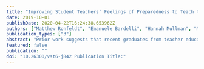 ```yaml
---
title: "Improving Student Teachers’ Feelings of Preparedness to Teach through Recruitment of Instructionally Effective and Experienced Cooperating Teachers: A Randomized Experiment"
date: 2019-10-01
publishDate: 2020-04-22T16:24:38.653962Z
authors: ["Matthew Ronfeldt", "Emanuele Bardelli", "Hannah Mullman", "Matthew Truwit", "Kevin Schaaf", "Julie C Baker"]
publication_types: ["3"]
abstract: "Prior work suggests that recent graduates from teacher education programs feel better prepared to teach and are more instructionally effective when they learned to teach with more instructionally effective cooperating teachers. However, we do not know if these relationships are causal. Even if they are, we do not know if it is possible to recruit cooperating teachers who are, on average, significantly more effective than those currently serving. This paper describes an innovative strategy to use historical administrative on teachers to recommend the most instructionally effective teachers in various districts and subject areas to serve as cooperating teachers. In collaboration with a large teacher education program, partnering districts were randomized to receive either recommendation lists or use business-as-usual approaches. Those districts that received recommendations recruited significantly and meaningfully more effective and experienced cooperating teachers. Additionally, preservice student teachers who learned to teach in these same districts felt significantly better prepared to teach. This study offers an innovative and low-cost strategy for recruiting effective and experienced cooperating teachers and presents some of the first evidence that learning to teach with instructionally effective cooperating teachers has a causal impact on feelings of preparedness to teach."
featured: false
publication: ""
doi: "10.26300/vst6-j842 Publication Title:"
---
```


